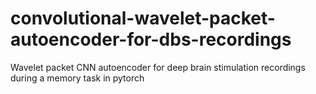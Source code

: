 # convolutional-wavelet-packet-autoencoder-for-dbs-recordings
Wavelet packet CNN autoencoder for deep brain stimulation recordings during a memory task in pytorch
